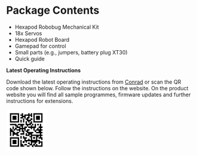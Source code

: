 # Package Contents

- Hexapod Robobug Mechanical Kit   
- 18x Servos   
- Hexapod Robot Board   
- Gamepad for control   
- Small parts (e.g., jumpers, battery plug XT30)   
- Quick guide   

**Latest Operating Instructions**

Download the latest operating instructions from [Conrad](https://www.conrad.com/downloads) or scan the QR code shown below. Follow the instructions on the website. On the product website you will find all sample programmes, firmware updates and further instructions for extensions.

![QR](../../images/robobug-hexapod/QR.png)
